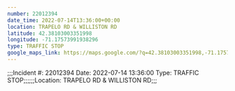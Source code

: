 ```yaml
---
number: 22012394
date_time: 2022-07-14T13:36:00+00:00
location: TRAPELO RD & WILLISTON RD
latitude: 42.38103003351998
longitude: -71.17573991938296
type: TRAFFIC STOP
google_maps_link: https://maps.google.com/?q=42.38103003351998,-71.17573991938296
---
```


;;;Incident #: 22012394  Date: 2022-07-14 13:36:00   Type: TRAFFIC STOP;;;;;;Location: TRAPELO RD & WILLISTON RD;;;
